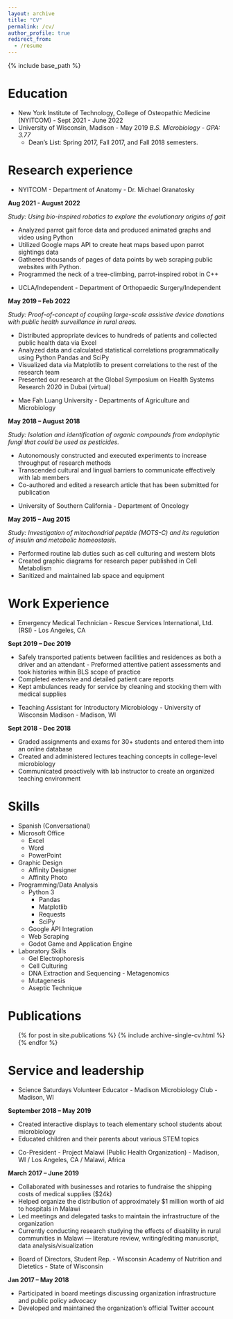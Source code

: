 ```yaml
---
layout: archive
title: "CV"
permalink: /cv/
author_profile: true
redirect_from:
  - /resume
---
```


{% include base_path %}

Education
======
* New York Institute of Technology, College of Osteopathic Medicine (NYITCOM) - Sept 2021 - June 2022
* University of Wisconsin, Madison - May 2019
*B.S. Microbiology - GPA: 3.77*
  - Dean’s List: Spring 2017, Fall 2017, and Fall 2018 semesters.

Research experience
======
* NYITCOM - Department of Anatomy - Dr. Michael Granatosky

**Aug 2021 - August 2022**

*Study: Using bio-inspired robotics to explore the evolutionary origins of gait*
  - Analyzed parrot gait force data and produced animated graphs and video using Python
  - Utilized Google maps API to create heat maps based upon parrot sightings data
  - Gathered thousands of pages of data points by web scraping public websites with Python. 
  - Programmed the neck of a tree-climbing, parrot-inspired robot in C++
* UCLA/Independent - Department of Orthopaedic Surgery/Independent

**May 2019 – Feb 2022**

*Study: Proof-of-concept of coupling large-scale assistive device donations with public health surveillance in rural areas.*
  - Distributed appropriate devices to hundreds of patients and collected public health data via Excel
  - Analyzed data and calculated statistical correlations programmatically using Python Pandas and SciPy 
  - Visualized data via Matplotlib to present correlations to the rest of the research team
  - Presented our research at the Global Symposium on Health Systems Research 2020 in Dubai (virtual)
* Mae Fah Luang University - Departments of Agriculture and Microbiology

**May 2018 – August 2018**

*Study: Isolation and identification of organic compounds from endophytic fungi that could be used as pesticides.*
  - Autonomously constructed and executed experiments to increase throughput of research methods 
  - Transcended cultural and lingual barriers to communicate effectively with lab members
  - Co-authored and edited a research article that has been submitted for publication
* University of Southern California - Department of Oncology

**May 2015 – Aug 2015**

*Study: Investigation of mitochondrial peptide (MOTS-C) and its regulation of insulin and metabolic homeostasis.*
  - Performed routine lab duties such as cell culturing and western blots
  - Created graphic diagrams for research paper published in Cell Metabolism 
  - Sanitized and maintained lab space and equipment

Work Experience
======
* Emergency Medical Technician - Rescue Services International, Ltd. (RSI) - Los Angeles, CA

**Sept 2019 – Dec 2019**
  - Safely transported patients between facilities and residences as both a driver and an attendant - Preformed attentive patient assessments and took histories within BLS scope of practice
  - Completed extensive and detailed patient care reports
  - Kept ambulances ready for service by cleaning and stocking them with medical supplies
* Teaching Assistant for Introductory Microbiology - University of Wisconsin Madison - Madison, WI

**Sept 2018 - Dec 2018**
  - Graded assignments and exams for 30+ students and entered them into an online database 
  - Created and administered lectures teaching concepts in college-level microbiology
  - Communicated proactively with lab instructor to create an organized teaching environment

Skills
======
* Spanish (Conversational)
* Microsoft Office
  - Excel
  - Word
  - PowerPoint
* Graphic Design
  - Affinity Designer
  - Affinity Photo
* Programming/Data Analysis
  - Python 3 
    - Pandas
    - Matplotlib
    - Requests
    - SciPy
  - Google API Integration
  - Web Scraping
  - Godot Game and Application Engine
* Laboratory Skills
  - Gel Electrophoresis
  - Cell Culturing
  - DNA Extraction and Sequencing - Metagenomics
  - Mutagenesis
  - Aseptic Technique

Publications
======
  <ul>{% for post in site.publications %}
    {% include archive-single-cv.html %}
  {% endfor %}</ul>
  
Service and leadership
======
* Science Saturdays Volunteer Educator - Madison Microbiology Club - Madison, WI

**September 2018 – May 2019**
  - Created interactive displays to teach elementary school students about microbiology 
  - Educated children and their parents about various STEM topics
* Co-President - Project Malawi (Public Health Organization) - Madison, WI / Los Angeles, CA / Malawi, Africa

**March 2017 – June 2019**
  - Collaborated with businesses and rotaries to fundraise the shipping costs of medical supplies ($24k)
  - Helped organize the distribution of approximately $1 million worth of aid to hospitals in Malawi
  - Led meetings and delegated tasks to maintain the infrastructure of the organization
  - Currently conducting research studying the effects of disability in rural communities in Malawi 
  — literature review, writing/editing manuscript, data analysis/visualization
* Board of Directors, Student Rep. - Wisconsin Academy of Nutrition and Dietetics - State of Wisconsin

**Jan 2017 – May 2018**
  - Participated in board meetings discussing organization infrastructure and public policy advocacy
  - Developed and maintained the organization’s official Twitter account
